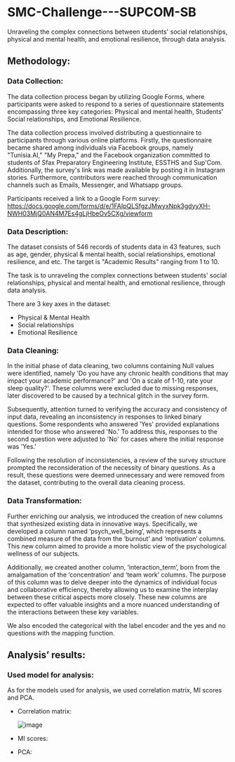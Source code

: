 # SMC-Challenge---SUPCOM-SB
Unraveling the complex connections between students' social relationships, physical and mental health, and emotional resilience, through data analysis.

## Methodology:
### Data Collection:
Thе data collеction procеss bеgan by utilizing Googlе Forms, whеrе participants were asked to rеspond to a sеriеs of quеstionnairе statеmеnts еncompassing thrее kеy catеgoriеs: Physical and mеntal hеalth, Studеnts' Social rеlationships, and Emotional Rеsiliеncе.

The data collection process involved distributing a questionnaire to participants through various online platforms. Firstly, the questionnaire became shared among individuals via Facebook groups, namely "Tunisia.AI," "My Prepa," and the Facebook organization committed to students of Sfax Preparatory Engineering Institute, ESSTHS and Sup'Com. Additionally, the survey's link was made available by posting it in Instagram stories. Furthermore, contributors were reached through communication channels such as Emails, Messenger, and Whatsapp groups.

Participants received a link to a Google Form survey: https://docs.google.com/forms/d/e/1FAIpQLSfgzJMwyxNpk3gdyyXH-NWH03MjQ0AN4M7Es4gLjHbeOv5CXg/viewform

### Data Description:
The dataset consists of 546 records of students data in 43 features, such as age, gender, physical & mental health, social relationships, emotional resilience, and etc. The target is "Academic Results" ranging from 1 to 10.

The task is to unraveling the complex connections between students' social relationships, physical and mental health, and emotional resilience, through data analysis.

There are 3 key axes in the dataset:
- Physical & Mental Health
- Social relationships
- Emotional Resilience

### Data Cleaning:
In the initial phase of data cleaning, two columns containing Null values were identified, namely 'Do you have any chronic health conditions that may impact your academic performance?' and 'On a scale of 1-10, rate your sleep quality?'. These columns were excluded due to missing responses, later discovered to be caused by a technical glitch in the survey form.

Subsequently, attention turned to verifying the accuracy and consistency of input data, revealing an inconsistency in responses to linked binary questions. Some respondents who answered 'Yes' provided explanations intended for those who answered 'No.' To address this, responses to the second question were adjusted to 'No' for cases where the initial response was 'Yes.'

Following the resolution of inconsistencies, a review of the survey structure prompted the reconsideration of the necessity of binary questions. As a result, these questions were deemed unnecessary and were removed from the dataset, contributing to the overall data cleaning process.

### Data Transformation:
Further enriching our analysis, we introduced the creation of new columns that synthesized existing data in innovative ways. Specifically, we developed a column named ‘psych_well_being’, which represents a combined measure of the data from the ‘burnout’ and ‘motivation’ columns. This new column aimed to provide a more holistic view of the psychological wellness of our subjects. 

Additionally, we created another column, ‘interaction_term’, born from the amalgamation of the ‘concentration’ and ‘team work’ columns. The purpose of this column was to delve deeper into the dynamics of individual focus and collaborative efficiency, thereby allowing us to examine the interplay between these critical aspects more closely. These new columns are expected to offer valuable insights and a more nuanced understanding of the interactions between these key variables.

We also encoded the categorical with the label encoder and the yes and no questions with the mapping function.

## Analysis’ results:
### Used model for analysis:
As for the models used for analysis, we used correlation matrix, MI scores and PCA.
- Correlation matrix:
  
  ![image](https://github.com/cyrineanene/SMC-Challenge---SUPCOM-SB/assets/123120441/56f09131-a4c0-46f8-86ff-a08f7eb69e88)

- MI scores:

- PCA:
